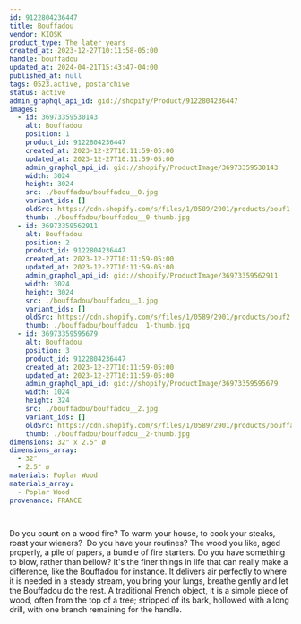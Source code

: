 ```yaml
---
id: 9122804236447
title: Bouffadou
vendor: KIOSK
product_type: The later years
created_at: 2023-12-27T10:11:58-05:00
handle: bouffadou
updated_at: 2024-04-21T15:43:47-04:00
published_at: null
tags: 0523.active, postarchive
status: active
admin_graphql_api_id: gid://shopify/Product/9122804236447
images:
  - id: 36973359530143
    alt: Bouffadou
    position: 1
    product_id: 9122804236447
    created_at: 2023-12-27T10:11:59-05:00
    updated_at: 2023-12-27T10:11:59-05:00
    admin_graphql_api_id: gid://shopify/ProductImage/36973359530143
    width: 3024
    height: 3024
    src: ./bouffadou/bouffadou__0.jpg
    variant_ids: []
    oldSrc: https://cdn.shopify.com/s/files/1/0589/2901/products/bouf1.jpg?v=1703689918
    thumb: ./bouffadou/bouffadou__0-thumb.jpg
  - id: 36973359562911
    alt: Bouffadou
    position: 2
    product_id: 9122804236447
    created_at: 2023-12-27T10:11:59-05:00
    updated_at: 2023-12-27T10:11:59-05:00
    admin_graphql_api_id: gid://shopify/ProductImage/36973359562911
    width: 3024
    height: 3024
    src: ./bouffadou/bouffadou__1.jpg
    variant_ids: []
    oldSrc: https://cdn.shopify.com/s/files/1/0589/2901/products/bouf2.jpg?v=1703689918
    thumb: ./bouffadou/bouffadou__1-thumb.jpg
  - id: 36973359595679
    alt: Bouffadou
    position: 3
    product_id: 9122804236447
    created_at: 2023-12-27T10:11:59-05:00
    updated_at: 2023-12-27T10:11:59-05:00
    admin_graphql_api_id: gid://shopify/ProductImage/36973359595679
    width: 1024
    height: 324
    src: ./bouffadou/bouffadou__2.jpg
    variant_ids: []
    oldSrc: https://cdn.shopify.com/s/files/1/0589/2901/products/bouffadou.png?v=1703689919
    thumb: ./bouffadou/bouffadou__2-thumb.jpg
dimensions: 32" x 2.5" ø
dimensions_array:
  - 32"
  - 2.5" ø
materials: Poplar Wood
materials_array:
  - Poplar Wood
provenance: FRANCE

---
```


Do you count on a wood fire? To warm your house, to cook your steaks, roast your wieners?  Do you have your routines? The wood you like, aged properly, a pile of papers, a bundle of fire starters. Do you have something to blow, rather than bellow? It's the finer things in life that can really make a difference, like the Bouffadou for instance. It delivers air perfectly to where it is needed in a steady stream, you bring your lungs, breathe gently and let the Bouffadou do the rest. A traditional French object, it is a simple piece of wood, often from the top of a tree; stripped of its bark, hollowed with a long drill, with one branch remaining for the handle.